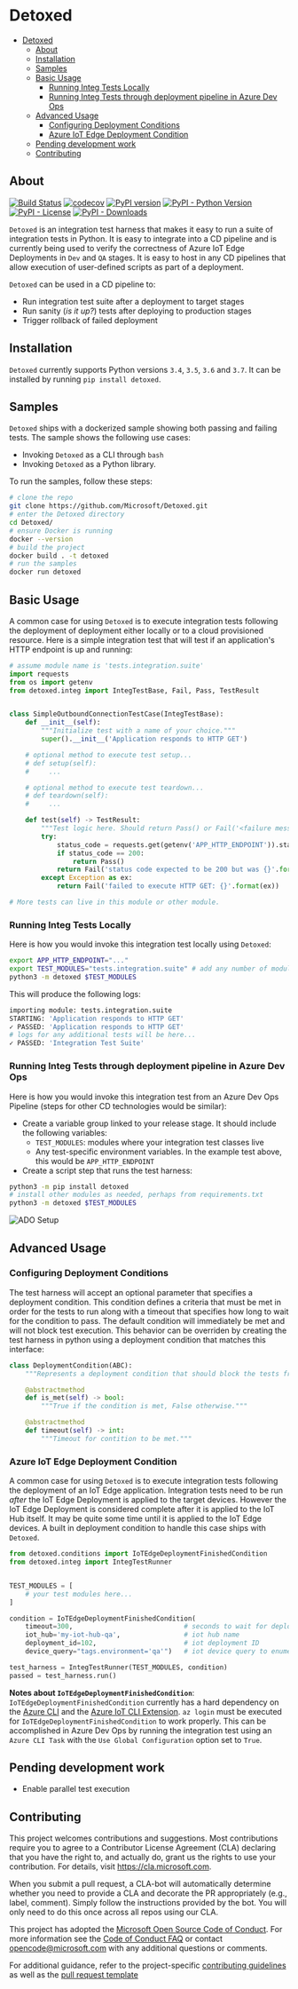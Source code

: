 # Detoxed

- [Detoxed](#detoxed)
  - [About](#about)
  - [Installation](#installation)
  - [Samples](#samples)
  - [Basic Usage](#basic-usage)
    - [Running Integ Tests Locally](#running-integ-tests-locally)
    - [Running Integ Tests through deployment pipeline in Azure Dev Ops](#running-integ-tests-through-deployment-pipeline-in-azure-dev-ops)
  - [Advanced Usage](#advanced-usage)
    - [Configuring Deployment Conditions](#configuring-deployment-conditions)
    - [Azure IoT Edge Deployment Condition](#azure-iot-edge-deployment-condition)
  - [Pending development work](#pending-development-work)
  - [Contributing](#contributing)

## About

[![Build Status](https://travis-ci.org/Microsoft/Detoxed.svg?branch=master)](https://travis-ci.org/microsoft/detoxed-py/)
[![codecov](https://codecov.io/gh/Microsoft/Detoxed/branch/master/graph/badge.svg)](https://codecov.io/gh/microsoft/detoxed-py)
[![PyPI version](https://badge.fury.io/py/detoxed.svg)](https://badge.fury.io/py/detoxed)
[![PyPI - Python Version](https://img.shields.io/pypi/pyversions/detoxed.svg)](https://pypi.org/project/detoxed/)
[![PyPI - License](https://img.shields.io/pypi/l/detoxed.svg)](https://pypi.org/project/detoxed/)
[![PyPI - Downloads](https://img.shields.io/pypi/dm/detoxed.svg)](https://pypi.org/project/detoxed/)

`Detoxed` is an integration test harness that makes it easy to run a suite of integration tests in Python. It is easy to integrate into a CD pipeline and is currently being used to verify the correctness of Azure IoT Edge Deployments in `Dev` and `QA` stages. It is easy to host in any CD pipelines that allow execution of user-defined scripts as part of a deployment.

`Detoxed` can be used in a CD pipeline to:

- Run integration test suite after a deployment to target stages
- Run sanity (*is it up?*) tests after deploying to production stages
- Trigger rollback of failed deployment

## Installation

`Detoxed` currently supports Python versions `3.4`, `3.5`, `3.6` and `3.7`. It can be installed by running `pip install detoxed`.

## Samples

`Detoxed` ships with a dockerized sample showing both passing and failing tests. The sample shows the following use cases:

- Invoking `Detoxed` as a CLI through `bash`
- Invoking `Detoxed` as a Python library.

To run the samples, follow these steps:

```bash
# clone the repo
git clone https://github.com/Microsoft/Detoxed.git
# enter the Detoxed directory
cd Detoxed/
# ensure Docker is running
docker --version
# build the project
docker build . -t detoxed
# run the samples
docker run detoxed
```

## Basic Usage

A common case for using `Detoxed` is to execute integration tests following the deployment of deployment either locally or to a cloud provisioned resource. Here is a simple integration test that will test if an application's HTTP endpoint is up and running:

```python
# assume module name is 'tests.integration.suite'
import requests
from os import getenv
from detoxed.integ import IntegTestBase, Fail, Pass, TestResult


class SimpleOutboundConnectionTestCase(IntegTestBase):
    def __init__(self):
        """Initialize test with a name of your choice."""
        super().__init__('Application responds to HTTP GET')

    # optional method to execute test setup...
    # def setup(self):
    #     ...

    # optional method to execute test teardown...
    # def teardown(self):
    #     ...

    def test(self) -> TestResult:
        """Test logic here. Should return Pass() or Fail('<failure message>')"""
        try:
            status_code = requests.get(getenv('APP_HTTP_ENDPOINT')).status_code
            if status_code == 200:
                return Pass()
            return Fail('status code expected to be 200 but was {}'.format(status_code))
        except Exception as ex:
            return Fail('failed to execute HTTP GET: {}'.format(ex))

# More tests can live in this module or other module.
```

### Running Integ Tests Locally

Here is how you would invoke this integration test locally using `Detoxed`:

```bash
export APP_HTTP_ENDPOINT="..."
export TEST_MODULES="tests.integration.suite" # add any number of modules here...
python3 -m detoxed $TEST_MODULES
```

This will produce the following logs:

```bash
importing module: tests.integration.suite
STARTING: 'Application responds to HTTP GET'
✓ PASSED: 'Application responds to HTTP GET'
# logs for any additional tests will be here...
✓ PASSED: 'Integration Test Suite'
```

### Running Integ Tests through deployment pipeline in Azure Dev Ops

Here is how you would invoke this integration test from an Azure Dev Ops Pipeline (steps for other CD technologies would be similar):

- Create a variable group linked to your release stage. It should include the following variables:
  - `TEST_MODULES`: modules where your integration test classes live
  - Any test-specific environment variables. In the example test above, this would be `APP_HTTP_ENDPOINT`
- Create a script step that runs the test harness:

```bash
python3 -m pip install detoxed
# install other modules as needed, perhaps from requirements.txt
python3 -m detoxed $TEST_MODULES
```

![ADO Setup](./.README.images/test_configure_ado.PNG)

## Advanced Usage

### Configuring Deployment Conditions

The test harness will accept an optional parameter that specifies a deployment condition. This condition defines a criteria that must be met in order for the tests to run along with a timeout that specifies how long to wait for the condition to pass. The default condition will immediately be met and will not block test execution. This behavior can be overriden by creating the test harness in python using a deployment condition that matches this interface:

```python
class DeploymentCondition(ABC):
    """Represents a deployment condition that should block the tests from running until met."""

    @abstractmethod
    def is_met(self) -> bool:
        """True if the condition is met, False otherwise."""

    @abstractmethod
    def timeout(self) -> int:
        """Timeout for contition to be met."""
```

### Azure IoT Edge Deployment Condition

A common case for using `Detoxed` is to execute integration tests following the deployment of an IoT Edge application. Integration tests need to be run *after* the IoT Edge Deployment is applied to the target devices. However the IoT Edge Deployment is considered complete after it is applied to the IoT Hub itself. It may be quite some time until it is applied to the IoT Edge devices. A built in deployment condition to handle this case ships with `Detoxed`.

```python
from detoxed.conditions import IoTEdgeDeploymentFinishedCondition
from detoxed.integ import IntegTestRunner


TEST_MODULES = [
    # your test modules here...
]

condition = IoTEdgeDeploymentFinishedCondition(
    timeout=300,                            # seconds to wait for deployment to finish
    iot_hub='my-iot-hub-qa',                # iot hub name
    deployment_id=102,                      # iot deployment ID
    device_query="tags.environment='qa'")   # iot device query to enumerate targeted devices

test_harness = IntegTestRunner(TEST_MODULES, condition)
passed = test_harness.run()
```

**Notes about `IoTEdgeDeploymentFinishedCondition`**: `IoTEdgeDeploymentFinishedCondition` currently has a hard dependency on the [Azure CLI](https://docs.microsoft.com/en-us/cli/azure/?view=azure-cli-latest) and the [Azure IoT CLI Extension](https://github.com/Azure/azure-iot-cli-extension). `az login` must be executed for `IoTEdgeDeploymentFinishedCondition` to work properly. This can be accomplished in Azure Dev Ops by running the integration test using an `Azure CLI Task` with the `Use Global Configuration` option set to `True`.

## Pending development work

- Enable parallel test execution

## Contributing

This project welcomes contributions and suggestions.  Most contributions require you to agree to a
Contributor License Agreement (CLA) declaring that you have the right to, and actually do, grant us
the rights to use your contribution. For details, visit https://cla.microsoft.com.

When you submit a pull request, a CLA-bot will automatically determine whether you need to provide
a CLA and decorate the PR appropriately (e.g., label, comment). Simply follow the instructions
provided by the bot. You will only need to do this once across all repos using our CLA.

This project has adopted the [Microsoft Open Source Code of Conduct](https://opensource.microsoft.com/codeofconduct/).
For more information see the [Code of Conduct FAQ](https://opensource.microsoft.com/codeofconduct/faq/) or
contact [opencode@microsoft.com](mailto:opencode@microsoft.com) with any additional questions or comments.

For additional guidance, refer to the project-specific [contributing guidelines](./.github/CONTRIBUTING.md) as well as the [pull request template](./.github/PULL_REQUEST_TEMPLATE.md)
